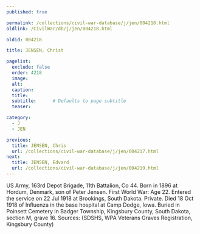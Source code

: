```yaml
---
published: true

permalink: /collections/civil-war-database/j/jen/004218.html
oldlink: /CivilWar/db/j/jen/004218.html

oldid: 004218

title: JENSEN, Christ

pagelist:
  exclude: false
  order: 4218
  image: 
  alt:
  caption:
  title:
  subtitle:      # Defaults to page subtitle
  teaser:

category: 
  - J 
  - JEN

previous:
  title: JENSEN, Chris
  url: /collections/civil-war-database/j/jen/004217.html  
next:
  title: JENSEN, Edvard
  url: /collections/civil-war-database/j/jen/004219.html   
---
```

US Army, 163rd Depot Brigade, 11th Battalion, Co 44. Born in 1896 at Hordum, Denmark, son of Peter Jensen. First World War: Age 22. Entered the service on 22 Jul 1918 at Brookings, South Dakota. Private. Died 18 Oct 1918 of Influenza in the base hospital at Camp Dodge, Iowa. Buried in Poinsett Cemetery in Badger Township, Kingsbury County, South Dakota, section M, grave 16. Sources: (SDSHS, WPA Veterans Graves Registration, Kingsbury County)